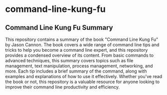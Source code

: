# command-line-kung-fu
## Command Line Kung Fu Summary

This repository contains a summary of the book "Command Line Kung Fu" by Jason Cannon. The book covers a wide range of command line tips and tricks to help you become a command line expert, and this repository provides a condensed overview of its content. From basic commands to advanced techniques, this summary covers topics such as file management, text manipulation, process management, networking, and more. Each tip includes a brief summary of the command, along with examples and explanations of how to use it effectively. Whether you've read the book or not, this repository is a valuable resource for anyone looking to improve their command line productivity and efficiency.
